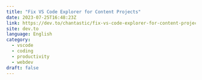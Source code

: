 ```yaml
---
title: "Fix VS Code Explorer for Content Projects"
date: 2023-07-25T16:48:23Z
link: https://dev.to/chantastic/fix-vs-code-explorer-for-content-projects-21p0?utm_medium=RSS&utm_source=news.12bit.vn
site: dev.to
language: English
category:
  - vscode
  - coding
  - productivity
  - webdev
draft: false
---
```

